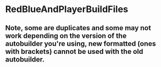 # RedBlueAndPlayerBuildFiles
## Note, some are duplicates and some may not work depending on the version of the autobuilder you're using, new formatted (ones with brackets) cannot be used with the old autobuilder.
